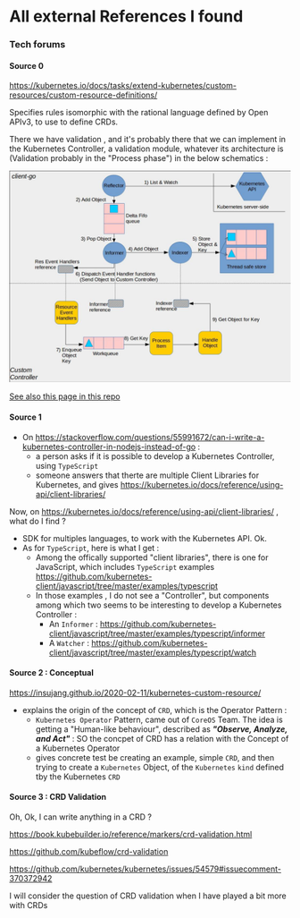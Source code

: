 # All external References I found

### Tech forums

#### Source 0

https://kubernetes.io/docs/tasks/extend-kubernetes/custom-resources/custom-resource-definitions/

Specifies rules isomorphic with the rational language defined by Open APIv3, to use to define CRDs.

There we have validation , and it's probably there that we can implement in the Kubernetes Controller, a validation module, whatever its architecture is (Validation probably in the "Process phase") in the below schematics :

![How A Kubernetes Controller Should Work](../../what-is/a-kubernetes-controller/client-go-controller-interaction.jpeg)

[See also this page in this repo](../../what-is/a-kubernetes-controller)

#### Source 1

* On https://stackoverflow.com/questions/55991672/can-i-write-a-kubernetes-controller-in-nodejs-instead-of-go :
  * a person asks if it is possible to develop a Kubernetes Controller, using `TypeScript`
  * someone answers that therte are multiple Client Libraries for Kubernetes, and gives https://kubernetes.io/docs/reference/using-api/client-libraries/


Now, on https://kubernetes.io/docs/reference/using-api/client-libraries/ , what do I find ?
* SDK for multiples languages, to work with the Kubernetes API. Ok.
* As for `TypeScript`, here is what I get :
  * Among the offically supported "client libraries", there is one for JavaScript, which includes `TypeScript` examples https://github.com/kubernetes-client/javascript/tree/master/examples/typescript
  * In those examples , I do not see a "Controller", but components among which two seems to be interesting to develop a Kubernetes Controller :
    * An `Informer` : https://github.com/kubernetes-client/javascript/tree/master/examples/typescript/informer
    * A `Watcher` : https://github.com/kubernetes-client/javascript/tree/master/examples/typescript/watch

#### Source 2 : Conceptual

https://insujang.github.io/2020-02-11/kubernetes-custom-resource/

* explains the origin of the concept of `CRD`, which is the Operator Pattern :
  * `Kubernetes Operator` Pattern, came out of `CoreOS` Team. The idea is getting a "Human-like behaviour", described as _**"Observe, Analyze, and Act"**_ :  SO the concpet of CRD has a relation with the Concept of a Kubernetes Operator
  * gives concrete test be creating an example, simple `CRD`, and then trying to create a `Kubernetes` Object, of the `Kubernetes` `kind` defined tby the Kubernetes `CRD`



#### Source 3 : CRD Validation

Oh, Ok, I can write anything in a CRD ?

https://book.kubebuilder.io/reference/markers/crd-validation.html

https://github.com/kubeflow/crd-validation

https://github.com/kubernetes/kubernetes/issues/54579#issuecomment-370372942

I will consider the question of CRD validation when I have played a bit more with CRDs

